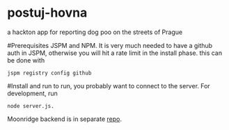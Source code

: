 # postuj-hovna
a hackton app for reporting dog poo on the streets of Prague

#Prerequisites
JSPM and NPM. It is very much needed to have a github auth in JSPM, otherwise you will hit a rate limit in the install phase.
this can be done with
```
jspm registry config github
```

#Install and run
to run, you probably want to connect to the server.
For development, run 
```
node server.js.
```
Moonridge backend is in separate [repo](https://github.com/capaj/postuj-hovna-server).
